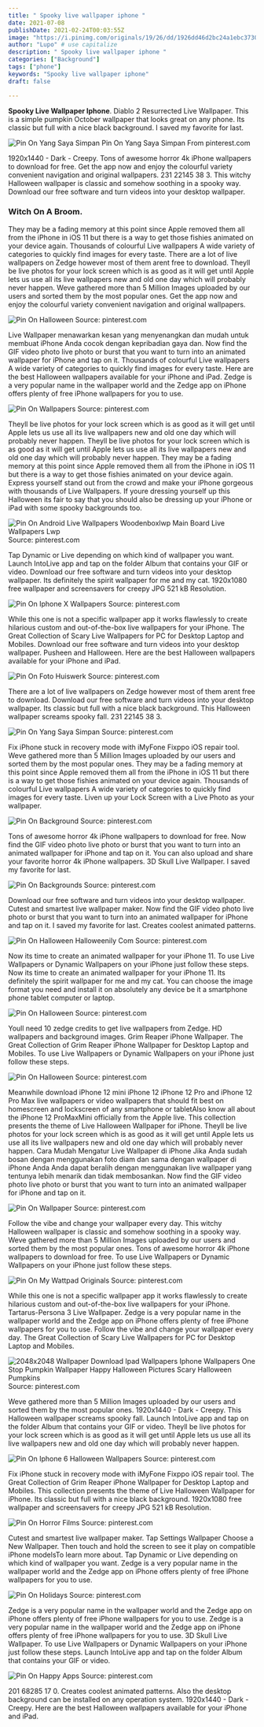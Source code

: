 ```yaml
---
title: " Spooky live wallpaper iphone "
date: 2021-07-08
publishDate: 2021-02-24T00:03:55Z
image: "https://i.pinimg.com/originals/19/26/dd/1926dd46d2bc24a1ebc3730ff17683e1.jpg"
author: "Lupo" # use capitalize
description: " Spooky live wallpaper iphone "
categories: ["Background"]
tags: ["phone"]
keywords: "Spooky live wallpaper iphone"
draft: false

---
```



**Spooky Live Wallpaper Iphone**. Diablo 2 Resurrected Live Wallpaper. This is a simple pumpkin October wallpaper that looks great on any phone. Its classic but full with a nice black background. I saved my favorite for last.

![Pin On Yang Saya Simpan](https://i.pinimg.com/originals/73/06/a2/7306a2f1bf747d68a769faa517d2e3c1.jpg "Pin On Yang Saya Simpan")
Pin On Yang Saya Simpan From pinterest.com


1920x1440 - Dark - Creepy. Tons of awesome horror 4k iPhone wallpapers to download for free. Get the app now and enjoy the colourful variety convenient navigation and original wallpapers. 231 22145 38 3. This witchy Halloween wallpaper is classic and somehow soothing in a spooky way. Download our free software and turn videos into your desktop wallpaper.

### Witch On A Broom.

They may be a fading memory at this point since Apple removed them all from the iPhone in iOS 11 but there is a way to get those fishies animated on your device again. Thousands of colourful Live wallpapers A wide variety of categories to quickly find images for every taste. There are a lot of live wallpapers on Zedge however most of them arent free to download. Theyll be live photos for your lock screen which is as good as it will get until Apple lets us use all its live wallpapers new and old one day which will probably never happen. Weve gathered more than 5 Million Images uploaded by our users and sorted them by the most popular ones. Get the app now and enjoy the colourful variety convenient navigation and original wallpapers.


![Pin On Halloween](https://i.pinimg.com/736x/be/a2/e2/bea2e25097271118f9cdf30673668d27.jpg "Pin On Halloween")
Source: pinterest.com

Live Wallpaper menawarkan kesan yang menyenangkan dan mudah untuk membuat iPhone Anda cocok dengan kepribadian gaya dan. Now find the GIF video photo live photo or burst that you want to turn into an animated wallpaper for iPhone and tap on it. Thousands of colourful Live wallpapers A wide variety of categories to quickly find images for every taste. Here are the best Halloween wallpapers available for your iPhone and iPad. Zedge is a very popular name in the wallpaper world and the Zedge app on iPhone offers plenty of free iPhone wallpapers for you to use.

![Pin On Wallpapers](https://i.pinimg.com/originals/a8/e5/3e/a8e53eca15d81f8c19dab2d10b532849.jpg "Pin On Wallpapers")
Source: pinterest.com

Theyll be live photos for your lock screen which is as good as it will get until Apple lets us use all its live wallpapers new and old one day which will probably never happen. Theyll be live photos for your lock screen which is as good as it will get until Apple lets us use all its live wallpapers new and old one day which will probably never happen. They may be a fading memory at this point since Apple removed them all from the iPhone in iOS 11 but there is a way to get those fishies animated on your device again. Express yourself stand out from the crowd and make your iPhone gorgeous with thousands of Live Wallpapers. If youre dressing yourself up this Halloween its fair to say that you should also be dressing up your iPhone or iPad with some spooky backgrounds too.

![Pin On Android Live Wallpapers Woodenboxlwp Main Board Live Wallpapers Lwp](https://i.pinimg.com/736x/4c/fd/13/4cfd13a22e5bc8ff51a2b9c97678cbbe.jpg "Pin On Android Live Wallpapers Woodenboxlwp Main Board Live Wallpapers Lwp")
Source: pinterest.com

Tap Dynamic or Live depending on which kind of wallpaper you want. Launch IntoLive app and tap on the folder Album that contains your GIF or video. Download our free software and turn videos into your desktop wallpaper. Its definitely the spirit wallpaper for me and my cat. 1920x1080 free wallpaper and screensavers for creepy JPG 521 kB Resolution.

![Pin On Iphone X Wallpapers](https://i.pinimg.com/originals/0b/6e/e6/0b6ee61f2f6ae7c00dbf343e60897066.jpg "Pin On Iphone X Wallpapers")
Source: pinterest.com

While this one is not a specific wallpaper app it works flawlessly to create hilarious custom and out-of-the-box live wallpapers for your iPhone. The Great Collection of Scary Live Wallpapers for PC for Desktop Laptop and Mobiles. Download our free software and turn videos into your desktop wallpaper. Pusheen and Halloween. Here are the best Halloween wallpapers available for your iPhone and iPad.

![Pin On Foto Huiswerk](https://i.pinimg.com/originals/85/8b/62/858b62aee762ee9e800ce4c371a525bd.gif "Pin On Foto Huiswerk")
Source: pinterest.com

There are a lot of live wallpapers on Zedge however most of them arent free to download. Download our free software and turn videos into your desktop wallpaper. Its classic but full with a nice black background. This Halloween wallpaper screams spooky fall. 231 22145 38 3.

![Pin On Yang Saya Simpan](https://i.pinimg.com/originals/73/06/a2/7306a2f1bf747d68a769faa517d2e3c1.jpg "Pin On Yang Saya Simpan")
Source: pinterest.com

Fix iPhone stuck in recovery mode with iMyFone Fixppo iOS repair tool. Weve gathered more than 5 Million Images uploaded by our users and sorted them by the most popular ones. They may be a fading memory at this point since Apple removed them all from the iPhone in iOS 11 but there is a way to get those fishies animated on your device again. Thousands of colourful Live wallpapers A wide variety of categories to quickly find images for every taste. Liven up your Lock Screen with a Live Photo as your wallpaper.

![Pin On Background](https://i.pinimg.com/originals/93/2e/52/932e5269753bd5f83be57187c82e1da9.jpg "Pin On Background")
Source: pinterest.com

Tons of awesome horror 4k iPhone wallpapers to download for free. Now find the GIF video photo live photo or burst that you want to turn into an animated wallpaper for iPhone and tap on it. You can also upload and share your favorite horror 4k iPhone wallpapers. 3D Skull Live Wallpaper. I saved my favorite for last.

![Pin On Backgrounds](https://i.pinimg.com/originals/3e/ea/8c/3eea8c34a21aa1bc2d1700e14e1613f3.jpg "Pin On Backgrounds")
Source: pinterest.com

Download our free software and turn videos into your desktop wallpaper. Cutest and smartest live wallpaper maker. Now find the GIF video photo live photo or burst that you want to turn into an animated wallpaper for iPhone and tap on it. I saved my favorite for last. Creates coolest animated patterns.

![Pin On Halloween Halloweenily Com](https://i.pinimg.com/originals/ab/2d/2a/ab2d2a25322e90e922ea05893cfef4d3.jpg "Pin On Halloween Halloweenily Com")
Source: pinterest.com

Now its time to create an animated wallpaper for your iPhone 11. To use Live Wallpapers or Dynamic Wallpapers on your iPhone just follow these steps. Now its time to create an animated wallpaper for your iPhone 11. Its definitely the spirit wallpaper for me and my cat. You can choose the image format you need and install it on absolutely any device be it a smartphone phone tablet computer or laptop.

![Pin On Halloween](https://i.pinimg.com/originals/a8/a5/50/a8a550f0e4888cc8c671b52e82b07447.png "Pin On Halloween")
Source: pinterest.com

Youll need 10 zedge credits to get live wallpapers from Zedge. HD wallpapers and background images. Grim Reaper iPhone Wallpaper. The Great Collection of Grim Reaper iPhone Wallpaper for Desktop Laptop and Mobiles. To use Live Wallpapers or Dynamic Wallpapers on your iPhone just follow these steps.

![Pin On Halloween](https://i.pinimg.com/originals/13/5e/bf/135ebf1f1c6fee138c041cbc49af4269.jpg "Pin On Halloween")
Source: pinterest.com

Meanwhile download iPhone 12 mini iPhone 12 iPhone 12 Pro and iPhone 12 Pro Max live wallpapers or video wallpapers that should fit best on homescreen and lockscreen of any smartphone or tabletAlso know all about the iPhone 12 ProMaxMini officially from the Apple live. This collection presents the theme of Live Halloween Wallpaper for iPhone. Theyll be live photos for your lock screen which is as good as it will get until Apple lets us use all its live wallpapers new and old one day which will probably never happen. Cara Mudah Mengatur Live Wallpaper di iPhone Jika Anda sudah bosan dengan menggunakan foto diam dan sama dengan wallpaper di iPhone Anda Anda dapat beralih dengan menggunakan live wallpaper yang tentunya lebih menarik dan tidak membosankan. Now find the GIF video photo live photo or burst that you want to turn into an animated wallpaper for iPhone and tap on it.

![Pin On Wallpaper](https://i.pinimg.com/736x/63/a4/56/63a456c5ca0bf578e98e7643b3b4eb0e.jpg "Pin On Wallpaper")
Source: pinterest.com

Follow the vibe and change your wallpaper every day. This witchy Halloween wallpaper is classic and somehow soothing in a spooky way. Weve gathered more than 5 Million Images uploaded by our users and sorted them by the most popular ones. Tons of awesome horror 4k iPhone wallpapers to download for free. To use Live Wallpapers or Dynamic Wallpapers on your iPhone just follow these steps.

![Pin On My Wattpad Originals](https://i.pinimg.com/originals/8e/b2/18/8eb218bfe2eb0f8d285f333e32bece5a.jpg "Pin On My Wattpad Originals")
Source: pinterest.com

While this one is not a specific wallpaper app it works flawlessly to create hilarious custom and out-of-the-box live wallpapers for your iPhone. Tartarus-Persona 3 Live Wallpaper. Zedge is a very popular name in the wallpaper world and the Zedge app on iPhone offers plenty of free iPhone wallpapers for you to use. Follow the vibe and change your wallpaper every day. The Great Collection of Scary Live Wallpapers for PC for Desktop Laptop and Mobiles.

![2048x2048 Wallpaper Download Ipad Wallpapers Iphone Wallpapers One Stop Pumpkin Wallpaper Happy Halloween Pictures Scary Halloween Pumpkins](https://i.pinimg.com/originals/86/97/33/869733d2354922f6d136c3095daa0281.jpg "2048x2048 Wallpaper Download Ipad Wallpapers Iphone Wallpapers One Stop Pumpkin Wallpaper Happy Halloween Pictures Scary Halloween Pumpkins")
Source: pinterest.com

Weve gathered more than 5 Million Images uploaded by our users and sorted them by the most popular ones. 1920x1440 - Dark - Creepy. This Halloween wallpaper screams spooky fall. Launch IntoLive app and tap on the folder Album that contains your GIF or video. Theyll be live photos for your lock screen which is as good as it will get until Apple lets us use all its live wallpapers new and old one day which will probably never happen.

![Pin On Iphone 6 Halloween Wallpapers](https://i.pinimg.com/originals/8b/1f/06/8b1f063bb7abb2ebc74f7f501f1c1284.jpg "Pin On Iphone 6 Halloween Wallpapers")
Source: pinterest.com

Fix iPhone stuck in recovery mode with iMyFone Fixppo iOS repair tool. The Great Collection of Grim Reaper iPhone Wallpaper for Desktop Laptop and Mobiles. This collection presents the theme of Live Halloween Wallpaper for iPhone. Its classic but full with a nice black background. 1920x1080 free wallpaper and screensavers for creepy JPG 521 kB Resolution.

![Pin On Horror Films](https://i.pinimg.com/564x/a2/06/47/a20647407823122fc4a41fbbe5b61905.jpg "Pin On Horror Films")
Source: pinterest.com

Cutest and smartest live wallpaper maker. Tap Settings Wallpaper Choose a New Wallpaper. Then touch and hold the screen to see it play on compatible iPhone modelsTo learn more about. Tap Dynamic or Live depending on which kind of wallpaper you want. Zedge is a very popular name in the wallpaper world and the Zedge app on iPhone offers plenty of free iPhone wallpapers for you to use.

![Pin On Holidays](https://i.pinimg.com/736x/2d/47/8c/2d478cb02ec045b84afca61cce395dff.jpg "Pin On Holidays")
Source: pinterest.com

Zedge is a very popular name in the wallpaper world and the Zedge app on iPhone offers plenty of free iPhone wallpapers for you to use. Zedge is a very popular name in the wallpaper world and the Zedge app on iPhone offers plenty of free iPhone wallpapers for you to use. 3D Skull Live Wallpaper. To use Live Wallpapers or Dynamic Wallpapers on your iPhone just follow these steps. Launch IntoLive app and tap on the folder Album that contains your GIF or video.

![Pin On Happy Apps](https://i.pinimg.com/originals/19/26/dd/1926dd46d2bc24a1ebc3730ff17683e1.jpg "Pin On Happy Apps")
Source: pinterest.com

201 68285 17 0. Creates coolest animated patterns. Also the desktop background can be installed on any operation system. 1920x1440 - Dark - Creepy. Here are the best Halloween wallpapers available for your iPhone and iPad.

